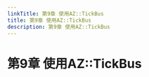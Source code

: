```yaml
---
linkTitle: 第9章 使用AZ::TickBus
title: 第9章 使用AZ::TickBus
description: 第9章 使用AZ::TickBus
---
```

# 第9章 使用AZ::TickBus
